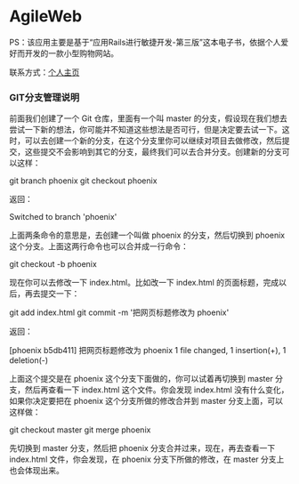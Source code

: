 # AgileWeb

PS：该应用主要是基于“应用Rails进行敏捷开发-第三版”这本电子书，依据个人爱好而开发的一款小型购物网站。

联系方式：<a href="http://user.trustie.net/users/12" target="_Blank">个人主页</a>

<h3>GIT分支管理说明</h3>

前面我们创建了一个 Git 仓库，里面有一个叫 master 的分支，假设现在我们想去尝试一下新的想法，你可能并不知道这些想法是否可行，但是决定要去试一下。这时，可以去创建一个新的分支，在这个分支里你可以继续对项目去做修改，然后提交，这些提交不会影响到其它的分支，最终我们可以去合并分支。创建新的分支可以这样：

git branch phoenix git checkout phoenix

返回：

Switched to branch 'phoenix'

上面两条命令的意思是，去创建一个叫做 phoenix 的分支，然后切换到 phoenix 这个分支。上面这两行命令也可以合并成一行命令：

git checkout -b phoenix

现在你可以去修改一下 index.html。比如改一下 index.html 的页面标题，完成以后，再去提交一下：

git add index.html git commit -m '把网页标题修改为 phoenix'

返回：

[phoenix b5db411] 把网页标题修改为 phoenix 1 file changed, 1 insertion(+), 1 deletion(-)

上面这个提交是在 phoenix 这个分支下面做的，你可以试着再切换到 master 分支，然后再查看一下 index.html 这个文件。你会发现 index.html 没有什么变化，如果你决定要把在 phoenix 这个分支所做的修改合并到 master 分支上面，可以这样做：

git checkout master git merge phoenix

先切换到 master 分支，然后把 phoenix 分支合并过来，现在，再去查看一下 index.html 文件，你会发现，在 phoenix 分支下所做的修改，在 master 分支上也会体现出来。
